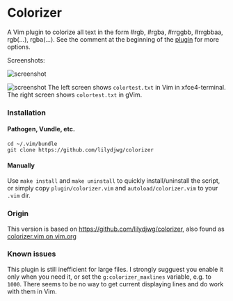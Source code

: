 # Colorizer

A Vim plugin to colorize all text in the form #rgb, #rgba, #rrggbb, #rrgbbaa,
rgb(...), rgba(...). See the comment at the beginning of the
[plugin](https://github.com/lilydjwg/colorizer/tree/master/plugin/colorizer.vim)
for more options.

Screenshots:

![screenshot](https://github.com/lilydjwg/colorizer/raw/master/screenshot.png)

![screenshot](https://github.com/lilydjwg/colorizer/raw/master/screenshot-2.png)
The left screen shows `colortest.txt` in Vim in xfce4-terminal.
The right screen shows `colortest.txt` in gVim.

### Installation

#### Pathogen, Vundle, etc.

    cd ~/.vim/bundle
    git clone https://github.com/lilydjwg/colorizer
    
#### Manually
Use `make install` and `make uninstall` to quickly install/uninstall the
script, or simply copy `plugin/colorizer.vim` and `autoload/colorizer.vim` to
your `.vim` dir.

### Origin
This version is based on https://github.com/lilydjwg/colorizer, also found as 
[colorizer.vim on vim.org](http://www.vim.org/scripts/script.php?script_id=3567)

### Known issues

This plugin is still inefficient for large files. I strongly sugguest you
enable it only when you need it, or set the `g:colorizer_maxlines` variable,
e.g. to `1000`. There seems to be no way to get current displaying lines and do
work with them in Vim.
